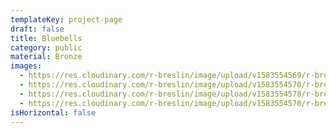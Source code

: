 ```yaml
---
templateKey: project-page
draft: false
title: Bluebells
category: public
material: Bronze
images:
  - https://res.cloudinary.com/r-breslin/image/upload/v1583554569/r-breslin-cloudinary/WORK/PUBLIC/bluebells/bluebells_bluebells-03_tvldi0.jpg
  - https://res.cloudinary.com/r-breslin/image/upload/v1583554570/r-breslin-cloudinary/WORK/PUBLIC/bluebells/bluebells_bluebells-01_vug1hd.jpg
  - https://res.cloudinary.com/r-breslin/image/upload/v1583554578/r-breslin-cloudinary/WORK/PUBLIC/bluebells/bluebells_bluebells-02_gcngeu.jpg
  - https://res.cloudinary.com/r-breslin/image/upload/v1583554570/r-breslin-cloudinary/WORK/PUBLIC/bluebells/bluebells_bluebells-04_jzru0y.jpg
isHorizontal: false
---
```

